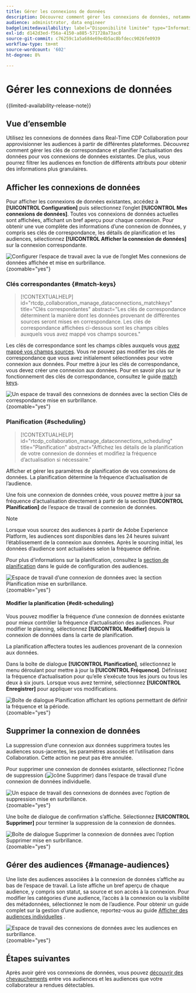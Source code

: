```yaml
---
title: Gérer les connexions de données
description: Découvrez comment gérer les connexions de données, notamment les clés de correspondance, la planification, les cas d’utilisation et le filtrage d’audience dans Real-Time CDP Collaboration
audience: administrator, data engineer
badgelimitedavailability: label="Disponibilité limitée" type="Informative" url="https://helpx.adobe.com/fr/legal/product-descriptions/real-time-customer-data-platform-collaboration.html newtab=true"
exl-id: d142d3ed-f56a-4150-a885-571728a73ac8
source-git-commit: c76259c1a5a684e69e4b5ac8bfdecc9026fe0939
workflow-type: tm+mt
source-wordcount: '602'
ht-degree: 8%

---
```


# Gérer les connexions de données

{{limited-availability-release-note}}

## Vue d’ensemble

Utilisez les connexions de données dans Real-Time CDP Collaboration pour approvisionner les audiences à partir de différentes plateformes. Découvrez comment gérer les clés de correspondance et planifier l’actualisation des données pour vos connexions de données existantes. De plus, vous pourrez filtrer les audiences en fonction de différents attributs pour obtenir des informations plus granulaires.

## Afficher les connexions de données

Pour afficher les connexions de données existantes, accédez à **[!UICONTROL Configuration]** puis sélectionnez l’onglet **[!UICONTROL Mes connexions de données]**. Toutes vos connexions de données actuelles sont affichées, affichant un bref aperçu pour chaque connexion. Pour obtenir une vue complète des informations d’une connexion de données, y compris ses clés de correspondance, les détails de planification et les audiences, sélectionnez **[!UICONTROL Afficher la connexion de données]** sur la connexion correspondante.

![Configurer l’espace de travail avec la vue de l’onglet Mes connexions de données affichée et mise en surbrillance.](/help/assets/setup/manage-data-connection/my-data-connections.png){zoomable="yes"}

### Clés correspondantes {#match-keys}

>[!CONTEXTUALHELP]
>id="rtcdp_collaboration_manage_dataconnections_matchkeys"
>title="Clés correspondantes"
>abstract="Les clés de correspondance déterminent la manière dont les données provenant de différentes sources seront mises en correspondance. Les clés de correspondance affichées ci-dessous sont les champs cibles auxquels vous avez mappé vos champs sources."

Les clés de correspondance sont les champs cibles auxquels vous [avez mappé vos champs sources](./onboard-audiences.md#map-fields). Vous ne pouvez pas modifier les clés de correspondance que vous avez initialement sélectionnées pour votre connexion aux données. Pour mettre à jour les clés de correspondance, vous devez créer une connexion aux données. Pour en savoir plus sur le fonctionnement des clés de correspondance, consultez le guide [match keys](./onboard-account.md#set-up-match-keys).

![Un espace de travail des connexions de données avec la section Clés de correspondance mise en surbrillance.](/help/assets/setup/manage-data-connection/view-data-connection-match-keys.png){zoomable="yes"}

### Planification {#scheduling}

>[!CONTEXTUALHELP]
>id="rtcdp_collaboration_manage_dataconnections_scheduling"
>title="Planification"
>abstract="Affichez les détails de la planification de votre connexion de données et modifiez la fréquence d’actualisation si nécessaire."

Afficher et gérer les paramètres de planification de vos connexions de données. La planification détermine la fréquence d’actualisation de l’audience.

Une fois une connexion de données créée, vous pouvez mettre à jour sa fréquence d’actualisation directement à partir de la section **[!UICONTROL Planification]** de l’espace de travail de connexion de données.

>[!NOTE]
>
>Lorsque vous sourcez des audiences à partir de Adobe Experience Platform, les audiences sont disponibles dans les 24 heures suivant l’établissement de la connexion aux données. Après le sourcing initial, les données d’audience sont actualisées selon la fréquence définie.

Pour plus d’informations sur la planification, consultez la [section de planification](/help/guide/setup/onboard-audiences.md#schedule) dans le guide de configuration des audiences.

![Espace de travail d’une connexion de données avec la section Planification mise en surbrillance.](/help/assets/setup/manage-data-connection/view-data-connection-scheduling.png){zoomable="yes"}

#### Modifier la planification {#edit-scheduling}

Vous pouvez modifier la fréquence d’une connexion de données existante pour mieux contrôler la fréquence d’actualisation des audiences. Pour modifier le planning, sélectionnez **[!UICONTROL Modifier]** depuis la connexion de données dans la carte de planification.

La planification affectera toutes les audiences provenant de la connexion aux données.

Dans la boîte de dialogue **[!UICONTROL Planification]**, sélectionnez le menu déroulant pour mettre à jour la **[!UICONTROL Fréquence]**. Définissez la fréquence d’actualisation pour qu’elle s’exécute tous les jours ou tous les deux à six jours. Lorsque vous avez terminé, sélectionnez **[!UICONTROL Enregistrer]** pour appliquer vos modifications.

![Boîte de dialogue Planification affichant les options permettant de définir la fréquence et la période.](../../assets/setup/manage-data-connection/scheduling-dialog.png){zoomable="yes"}

## Supprimer la connexion de données

La suppression d’une connexion aux données supprimera toutes les audiences sous-jacentes, les paramètres associés et l’utilisation dans Collaboration. Cette action ne peut pas être annulée.

Pour supprimer une connexion de données existante, sélectionnez l’icône de suppression (![icône Supprimer](/help/assets/common/delete.svg)) dans l’espace de travail d’une connexion de données individuelle.

![Un espace de travail des connexions de données avec l’option de suppression mise en surbrillance.](/help/assets/setup/manage-data-connection/delete-data-connection.png){zoomable="yes"}

Une boîte de dialogue de confirmation s’affiche. Sélectionnez **[!UICONTROL Supprimer]** pour terminer la suppression de la connexion de données.

![Boîte de dialogue Supprimer la connexion de données avec l’option Supprimer mise en surbrillance.](/help/assets/setup/manage-data-connection/delete-data-connection-confirm.png){zoomable="yes"}

## Gérer des audiences {#manage-audiences}

Une liste des audiences associées à la connexion de données s’affiche au bas de l’espace de travail. La liste affiche un bref aperçu de chaque audience, y compris son statut, sa source et son accès à la connexion. Pour modifier les catégories d’une audience, l’accès à la connexion ou la visibilité des métadonnées, sélectionnez le nom de l’audience. Pour obtenir un guide complet sur la gestion d’une audience, reportez-vous au guide [Afficher des audiences individuelles](./onboard-audiences.md#view-individual-audiences) .

![Espace de travail des connexions de données avec les audiences en surbrillance.](/help/assets/setup/manage-data-connection/view-data-connection-manage-audiences.png){zoomable="yes"}

## Étapes suivantes

Après avoir géré vos connexions de données, vous pouvez [découvrir des chevauchements](/help/guide/collaborate/discover.md) entre vos audiences et les audiences que votre collaborateur a rendues détectables.
